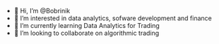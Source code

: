 - 👋 Hi, I’m @Bobrinik
- 👀 I’m interested in data analytics, sofware development and finance
- 🌱 I’m currently learning Data Analytics for Trading
- 💞️ I’m looking to collaborate on algorithmic trading
